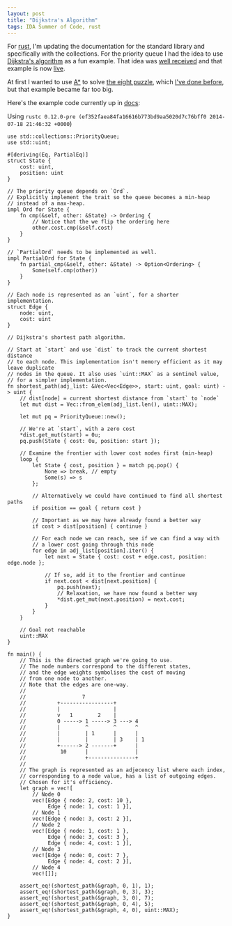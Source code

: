 ```yaml
---
layout: post
title: "Dijkstra's Algorithm"
tags: IDA Summer of Code, rust
---
```


For [rust][], I'm updating the documentation for the standard library and specifically with the collections. For the priority queue I had the idea to use [Dijkstra's algorithm][dijkstra] as a fun example. That idea was [well received][pr] and that example is now [live][doc].

At first I wanted to use [A\*][] to solve [the eight puzzle][15-puzzle], which [I've done before][eight-post], but that example became far too big.

Here's the example code currently up in [docs][doc]:

Using `rustc 0.12.0-pre (ef352faea84fa16616b773bd9aa5020d7c76bff0 2014-07-18 21:46:32 +0000`)

```{.rust}
use std::collections::PriorityQueue;
use std::uint;

#[deriving(Eq, PartialEq)]
struct State {
    cost: uint,
    position: uint
}

// The priority queue depends on `Ord`.
// Explicitly implement the trait so the queue becomes a min-heap
// instead of a max-heap.
impl Ord for State {
    fn cmp(&self, other: &State) -> Ordering {
        // Notice that the we flip the ordering here
        other.cost.cmp(&self.cost)
    }
}

// `PartialOrd` needs to be implemented as well.
impl PartialOrd for State {
    fn partial_cmp(&self, other: &State) -> Option<Ordering> {
        Some(self.cmp(other))
    }
}

// Each node is represented as an `uint`, for a shorter implementation.
struct Edge {
    node: uint,
    cost: uint
}

// Dijkstra's shortest path algorithm.

// Start at `start` and use `dist` to track the current shortest distance
// to each node. This implementation isn't memory efficient as it may leave duplicate
// nodes in the queue. It also uses `uint::MAX` as a sentinel value,
// for a simpler implementation.
fn shortest_path(adj_list: &Vec<Vec<Edge>>, start: uint, goal: uint) -> uint {
    // dist[node] = current shortest distance from `start` to `node`
    let mut dist = Vec::from_elem(adj_list.len(), uint::MAX);

    let mut pq = PriorityQueue::new();

    // We're at `start`, with a zero cost
    *dist.get_mut(start) = 0u;
    pq.push(State { cost: 0u, position: start });

    // Examine the frontier with lower cost nodes first (min-heap)
    loop {
        let State { cost, position } = match pq.pop() {
            None => break, // empty
            Some(s) => s
        };

        // Alternatively we could have continued to find all shortest paths
        if position == goal { return cost }

        // Important as we may have already found a better way
        if cost > dist[position] { continue }

        // For each node we can reach, see if we can find a way with
        // a lower cost going through this node
        for edge in adj_list[position].iter() {
            let next = State { cost: cost + edge.cost, position: edge.node };

            // If so, add it to the frontier and continue
            if next.cost < dist[next.position] {
                pq.push(next);
                // Relaxation, we have now found a better way
                *dist.get_mut(next.position) = next.cost;
            }
        }
    }

    // Goal not reachable
    uint::MAX
}

fn main() {
    // This is the directed graph we're going to use.
    // The node numbers correspond to the different states,
    // and the edge weights symbolises the cost of moving
    // from one node to another.
    // Note that the edges are one-way.
    //
    //                  7
    //          +-----------------+
    //          |                 |
    //          v   1        2    |
    //          0 -----> 1 -----> 3 ---> 4
    //          |        ^        ^      ^
    //          |        | 1      |      |
    //          |        |        | 3    | 1
    //          +------> 2 -------+      |
    //           10      |               |
    //                   +---------------+
    //
    // The graph is represented as an adjecency list where each index,
    // corresponding to a node value, has a list of outgoing edges.
    // Chosen for it's efficiency.
    let graph = vec![
        // Node 0
        vec![Edge { node: 2, cost: 10 },
             Edge { node: 1, cost: 1 }],
        // Node 1
        vec![Edge { node: 3, cost: 2 }],
        // Node 2
        vec![Edge { node: 1, cost: 1 },
             Edge { node: 3, cost: 3 },
             Edge { node: 4, cost: 1 }],
        // Node 3
        vec![Edge { node: 0, cost: 7 },
             Edge { node: 4, cost: 2 }],
        // Node 4
        vec![]];

    assert_eq!(shortest_path(&graph, 0, 1), 1);
    assert_eq!(shortest_path(&graph, 0, 3), 3);
    assert_eq!(shortest_path(&graph, 3, 0), 7);
    assert_eq!(shortest_path(&graph, 0, 4), 5);
    assert_eq!(shortest_path(&graph, 4, 0), uint::MAX);
}
```

[rust]: http://rust-lang.org/
[pr]: https://github.com/rust-lang/rust/pull/15857 "#15857"
[dijkstra]: http://en.wikipedia.org/wiki/Dijkstra%27s_algorithm "Dijkstra's algorithm"
[doc]: http://doc.rust-lang.org/std/collections/priority_queue/index.html "rust priority_queue doc"
[15-puzzle]: http://en.wikipedia.org/wiki/15_puzzle
[eight-post]: /blog/2014/01/21/8-puzzle_in_rust/ "rust code for 8-puzzle"
[A\*]: http://en.wikipedia.org/wiki/A*_search_algorithm "A* search algorithm"

